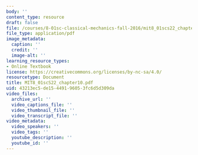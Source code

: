 ```yaml
---
body: ''
content_type: resource
draft: false
file: /courses/8-01sc-classical-mechanics-fall-2016/mit8_01scs22_chapter10.pdf
file_type: application/pdf
image_metadata:
  caption: ''
  credit: ''
  image-alt: ''
learning_resource_types:
- Online Textbook
license: https://creativecommons.org/licenses/by-nc-sa/4.0/
resourcetype: Document
title: MIT8_01scS22_chapter10.pdf
uid: 43213ec5-de15-4491-9605-3fc6d5d309da
video_files:
  archive_url: ''
  video_captions_file: ''
  video_thumbnail_file: ''
  video_transcript_file: ''
video_metadata:
  video_speakers: ''
  video_tags: ''
  youtube_description: ''
  youtube_id: ''
---
```

